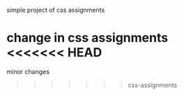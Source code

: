 simple project of css assignments

change in css assignments
<<<<<<< HEAD
=======
minor changes
>>>>>>> css-assignments
